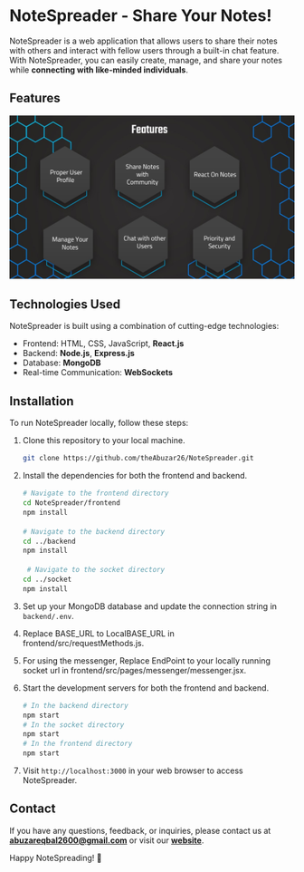 # NoteSpreader - Share Your Notes!

NoteSpreader is a web application that allows users to share their notes with others and interact with fellow users through a built-in chat feature. With NoteSpreader, you can easily create, manage, and share your notes while **connecting with like-minded individuals**.

## Features

![Features](/images/features.jpg)

## Technologies Used

NoteSpreader is built using a combination of cutting-edge technologies:

- Frontend: HTML, CSS, JavaScript, **React.js**
- Backend: **Node.js**, **Express.js**
- Database: **MongoDB**
- Real-time Communication: **WebSockets**

## Installation

To run NoteSpreader locally, follow these steps:

1. Clone this repository to your local machine.

   ```bash
   git clone https://github.com/theAbuzar26/NoteSpreader.git
   ```

2. Install the dependencies for both the frontend and backend.

   ```bash
   # Navigate to the frontend directory
   cd NoteSpreader/frontend
   npm install

   # Navigate to the backend directory
   cd ../backend
   npm install

    # Navigate to the socket directory
   cd ../socket
   npm install
   ```

3. Set up your MongoDB database and update the connection string in `backend/.env`.
4. Replace BASE_URL to LocalBASE_URL in frontend/src/requestMethods.js.
5. For using the messenger, Replace EndPoint to your locally running socket url in frontend/src/pages/messenger/messenger.jsx.
6. Start the development servers for both the frontend and backend.
   ```bash
   # In the backend directory
   npm start
   # In the socket directory
   npm start
   # In the frontend directory
   npm start
   ```
7. Visit `http://localhost:3000` in your web browser to access NoteSpreader.

## Contact

If you have any questions, feedback, or inquiries, please contact us at **abuzareqbal2600@gmail.com** or visit our [**website**](#).

Happy NoteSpreading! 📝
